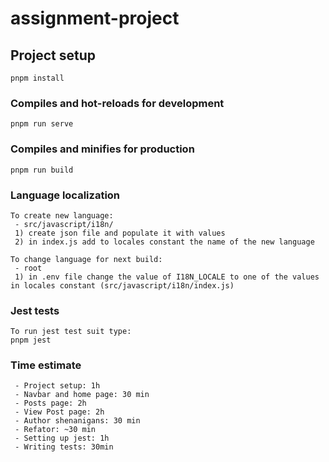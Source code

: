 # assignment-project

## Project setup
```
pnpm install
```

### Compiles and hot-reloads for development
```
pnpm run serve
```

### Compiles and minifies for production
```
pnpm run build
```

### Language localization
```
To create new language:
 - src/javascript/i18n/
 1) create json file and populate it with values
 2) in index.js add to locales constant the name of the new language

To change language for next build:
 - root
 1) in .env file change the value of I18N_LOCALE to one of the values in locales constant (src/javascript/i18n/index.js)
```

### Jest tests
```
To run jest test suit type:
pnpm jest
```

### Time estimate
```
 - Project setup: 1h
 - Navbar and home page: 30 min
 - Posts page: 2h
 - View Post page: 2h
 - Author shenanigans: 30 min
 - Refator: ~30 min
 - Setting up jest: 1h
 - Writing tests: 30min
```
